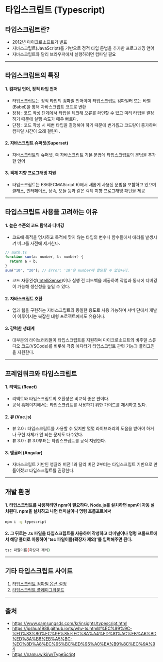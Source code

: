 # 타입스크립트 (Typescript)

## 타입스크립트란?

- 2012년 마이크로소프트가 발표
- 자바스크립트(JavaScript)를 기반으로 정적 타입 문법을 추가한 프로그래밍 언어
- 자바스크립트와 달리 브라우저에서 실행하려면 컴파일 필요

---

## 타입스크립트의 특징

#### 1. 컴파일 언어, 정적 타입 언어

- 타입스크립트는 정적 타입의 컴파일 언어이며 타입스크립트 컴파일러 또는 바벨(Babel)을 통해 자바스크립트 코드로 변환
- 장점 : 코드 작성 단계에서 타입을 체크해 오류를 확인할 수 있고 미리 타입을 결정하기 때문에 실행 속도가 매우 빠르다.
- 단점 : 코드 작성 시 매번 타입을 결정해야 하기 때문에 번거롭고 코드량이 증가하며 컴파일 시간이 오래 걸린다.

#### 2. 자바스크립트 슈퍼셋(Superset)

- 자바스크립트의 슈퍼셋, 즉 자바스크립트 기본 문법에 타입스크립트의 문법을 추가한 언어

#### 3. 객체 지향 프로그래밍 지원

- 타입스크립트는 ES6(ECMAScript 6)에서 새롭게 사용된 문법을 포함하고 있으며 클래스, 인터페이스, 상속, 모듈 등과 같은 객체 지향 프로그래밍 패턴을 제공

---

## 타입스크립트 사용을 고려하는 이유

#### 1. 높은 수준의 코드 탐색과 디버깅

- 코드에 목적을 명시하고 목적에 맞지 않는 타입의 변수나 함수들에서 에러를 발생시켜 버그를 사전에 제거한다.

```js
// math.ts
function sum(a: number, b: number) {
  return a + b;
}
sum("10", "20"); // Error: '10'은 number에 할당될 수 없습니다.
```

- 코드 자동완성([IntelliSense](https://code.visualstudio.com/docs/editor/intellisense))이나 실행 전 피드백을 제공하여 작업과 동시에 디버깅이 가능해 생산성을 높일 수 있다.

#### 2. 자바스크립트 호환

- 앱과 웹을 구현하는 자바스크립트와 동일한 용도로 사용 가능하며 서버 단에서 개발이 이루어지는 복잡한 대형 프로젝트에서도 유용하다.

#### 3. 강력한 생태계

- 대부분의 라이브러리들이 타입스크립트를 지원하며 마이크로소프트의 비주얼 스튜디오 코드(VSCode)를 비롯해 각종 에디터가 타입스크립트 관련 기능과 플러그인을 지원한다.

---

## 프레임워크와 타입스크립트

#### 1. 리액트 (React)

- 리액트와 타입스크립트의 호환성은 비교적 좋은 편이다.
- 공식 홈페이지에서는 타입스크립트를 사용하기 위한 가이드를 제시하고 있다.

#### 2. 뷰 (Vue.js)

- 뷰 2.0 : 타입스크립트를 사용할 수 있지만 몇몇 라이브러리의 도움을 받아야 하거나 구현 자체가 안 되는 문제도 다수있다.
- 뷰 3.0 : 뷰 3.0부터는 타입스크립트를 공식 지원한다.

#### 3. 앵귤러 (Angular)

- 자바스크립트 기반인 앵귤러 버전 1과 달리 버전 2부터는 타입스크립트 기반으로 만들어졌고 타입스크립트를 권장한다.

---

## 개발 환경

#### 1. 타입스크립트를 사용하려면 npm이 필요하다. Node.js를 설치하면 npm이 자동 설치된다. npm을 설치하고 나면 터미널이나 명령 프롬포트에서

```bash
npm i -g typescript

```

#### 2. 그 뒤로는 .ts 파일을 타입스크립트를 사용하여 작성하고 터미널이나 명령 프롬프트에서 해당 폴더로 이동하여 'tsc 파일이름(확장자 제외)'를 입력해주면 된다.

```bash
tsc 파일이름(확장자 제외)
```

---

## 기타 타입스크립트 사이트

1. [타입스크립트 컴파일 옵션 설정](https://www.typescriptlang.org/docs/handbook/compiler-options.html)
2. [타입스크립트 플레이그라운드](https://www.typescriptlang.org/play)

---

## 출처

- https://www.samsungsds.com/kr/insights/typescript.html
- https://joshua1988.github.io/ts/why-ts.html#%EC%99%9C-%ED%83%80%EC%9E%85%EC%8A%A4%ED%81%AC%EB%A6%BD%ED%8A%B8%EB%A5%BC-%EC%8D%A8%EC%95%BC%ED%95%A0%EA%B9%8C%EC%9A%94
- https://namu.wiki/w/TypeScript
